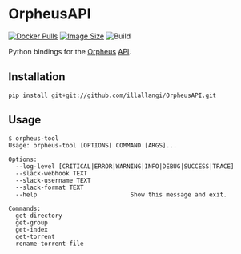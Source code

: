 # OrpheusAPI
[![Docker Pulls](https://img.shields.io/docker/pulls/illallangi/orpheusapi.svg)](https://hub.docker.com/r/illallangi/orpheusapi)
[![Image Size](https://images.microbadger.com/badges/image/illallangi/orpheusapi.svg)](https://microbadger.com/images/illallangi/orpheusapi)
![Build](https://github.com/illallangi/OrpheusAPI/workflows/Build/badge.svg)

Python bindings for the [Orpheus](https://orpheus.network) [API](https://github.com/OPSnet/Gazelle/wiki/JSON-API-Documentation).

## Installation

```shell
pip install git+git://github.com/illallangi/OrpheusAPI.git
```

## Usage

```shell
$ orpheus-tool
Usage: orpheus-tool [OPTIONS] COMMAND [ARGS]...

Options:
  --log-level [CRITICAL|ERROR|WARNING|INFO|DEBUG|SUCCESS|TRACE]
  --slack-webhook TEXT
  --slack-username TEXT
  --slack-format TEXT
  --help                          Show this message and exit.

Commands:
  get-directory
  get-group
  get-index
  get-torrent
  rename-torrent-file
```
